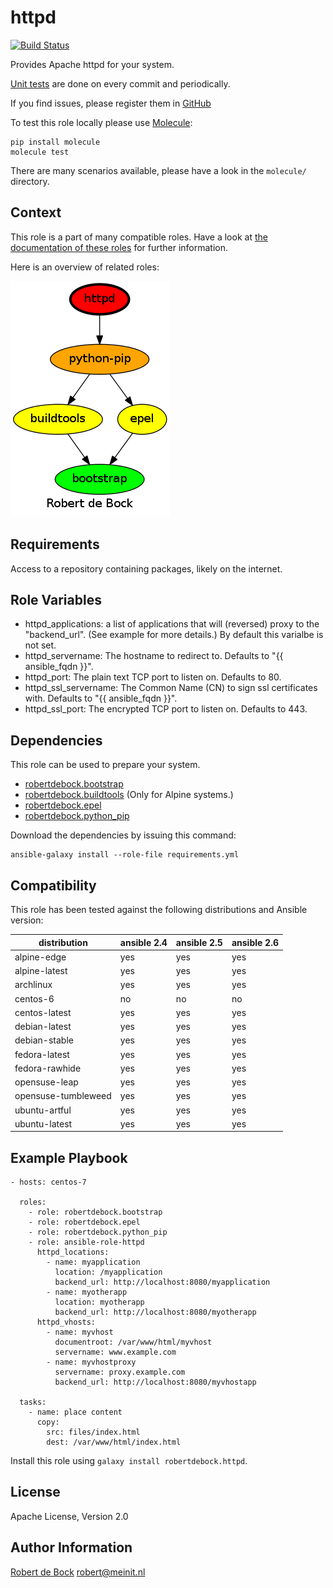httpd
=========

[![Build Status](https://travis-ci.org/robertdebock/ansible-role-httpd.svg?branch=master)](https://travis-ci.org/robertdebock/ansible-role-httpd)

Provides Apache httpd for your system.

[Unit tests](https://travis-ci.org/robertdebock/ansible-role-httpd) are done on every commit and periodically.

If you find issues, please register them in [GitHub](https://github.com/robertdebock/ansible-role-httpd/issues)

To test this role locally please use [Molecule](https://github.com/metacloud/molecule):
```
pip install molecule
molecule test
```
There are many scenarios available, please have a look in the `molecule/` directory.

Context
--------
This role is a part of many compatible roles. Have a look at [the documentation of these roles](https://robertdebock.nl/) for further information.

Here is an overview of related roles:

![dependencies](https://raw.githubusercontent.com/robertdebock/drawings/artifacts/httpd.png "Dependency")

Requirements
------------

Access to a repository containing packages, likely on the internet.

Role Variables
--------------

- httpd_applications: a list of applications that will (reversed) proxy to the "backend_url". (See example for more details.) By default this varialbe is not set.
- httpd_servername: The hostname to redirect to. Defaults to "{{ ansible_fqdn }}".
- httpd_port: The plain text TCP port to listen on. Defaults to 80.
- httpd_ssl_servername: The Common Name (CN) to sign ssl certificates with. Defaults to "{{ ansible_fqdn }}".
- httpd_ssl_port: The encrypted TCP port to listen on. Defaults to 443.

Dependencies
------------

This role can be used to prepare your system.

- [robertdebock.bootstrap](https://travis-ci.org/robertdebock/ansible-role-bootstrap)
- [robertdebock.buildtools](https://travis-ci.org/robertdebock/ansible-role-buildtools) (Only for Alpine systems.)
- [robertdebock.epel](https://travis-ci.org/robertdebock/ansible-role-epel)
- [robertdebock.python_pip](https://travis-ci.org/robertdebock/ansible-role-python_pip)

Download the dependencies by issuing this command:
```
ansible-galaxy install --role-file requirements.yml
```

Compatibility
-------------

This role has been tested against the following distributions and Ansible version:

|distribution|ansible 2.4|ansible 2.5|ansible 2.6|
|------------|-----------|-----------|-----------|
|alpine-edge|yes|yes|yes|
|alpine-latest|yes|yes|yes|
|archlinux|yes|yes|yes|
|centos-6|no|no|no|
|centos-latest|yes|yes|yes|
|debian-latest|yes|yes|yes|
|debian-stable|yes|yes|yes|
|fedora-latest|yes|yes|yes|
|fedora-rawhide|yes|yes|yes|
|opensuse-leap|yes|yes|yes|
|opensuse-tumbleweed|yes|yes|yes|
|ubuntu-artful|yes|yes|yes|
|ubuntu-latest|yes|yes|yes|

Example Playbook
----------------

```
- hosts: centos-7

  roles:
    - role: robertdebock.bootstrap
    - role: robertdebock.epel
    - role: robertdebock.python_pip
    - role: ansible-role-httpd
      httpd_locations:
        - name: myapplication
          location: /myapplication
          backend_url: http://localhost:8080/myapplication
        - name: myotherapp
          location: myotherapp
          backend_url: http://localhost:8080/myotherapp
      httpd_vhosts:
        - name: myvhost
          documentroot: /var/www/html/myvhost
          servername: www.example.com
        - name: myvhostproxy
          servername: proxy.example.com
          backend_url: http://localhost:8080/myvhostapp

  tasks:
    - name: place content
      copy:
        src: files/index.html
        dest: /var/www/html/index.html
```

Install this role using `galaxy install robertdebock.httpd`.

License
-------

Apache License, Version 2.0

Author Information
------------------

[Robert de Bock](https://robertdebock.nl/) <robert@meinit.nl>
